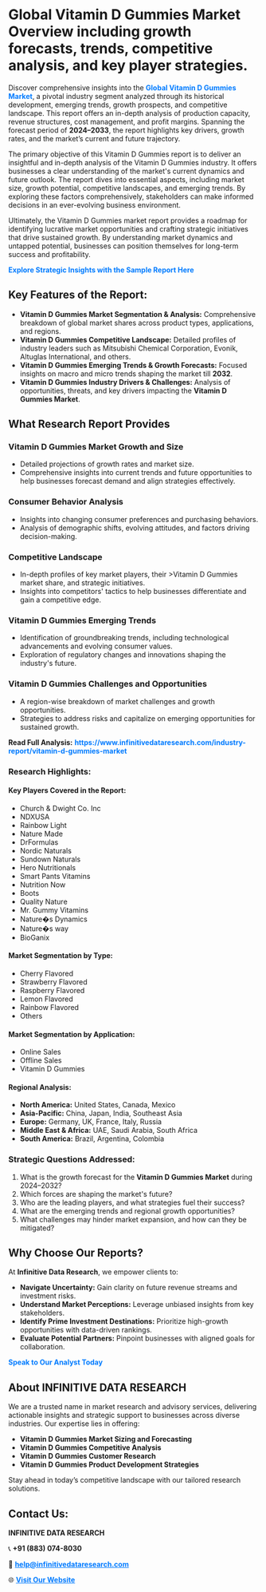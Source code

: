 <h1>Global Vitamin D Gummies Market Overview including growth forecasts, trends, competitive analysis, and key player strategies.</h1>
<p>
Discover comprehensive insights into the 
<a href="https://www.infinitivedataresearch.com/industry-report/vitamin-d-gummies-market" rel="dofollow" style="color: #007BFF; text-decoration: none;"><strong>Global Vitamin D Gummies Market</strong></a>, a pivotal industry segment analyzed through its historical development, emerging trends, growth prospects, and competitive landscape. This report offers an in-depth analysis of production capacity, revenue structures, cost management, and profit margins. Spanning the forecast period of <strong>2024–2033</strong>, the report highlights key drivers, growth rates, and the market’s current and future trajectory.
</p>
<p>
The primary objective of this Vitamin D Gummies report is to deliver an insightful and in-depth analysis of the Vitamin D Gummies industry. It offers businesses a clear understanding of the market's current dynamics and future outlook. The report dives into essential aspects, including market size, growth potential, competitive landscapes, and emerging trends. By exploring these factors comprehensively, stakeholders can make informed decisions in an ever-evolving business environment.
</p>
<p>
Ultimately, the Vitamin D Gummies market report provides a roadmap for identifying lucrative market opportunities and crafting strategic initiatives that drive sustained growth. By understanding market dynamics and untapped potential, businesses can position themselves for long-term success and profitability.
</p>
<p>
<a href="https://www.infinitivedataresearch.com/request-sample/reportId=110609" style="color: #007BFF; text-decoration: none;"><strong>Explore Strategic Insights with the Sample Report Here</strong></a>
</p>

<h2>Key Features of the Report:</h2>
<ul>
<li><strong>Vitamin D Gummies Market Segmentation & Analysis:</strong> Comprehensive breakdown of global market shares across product types, applications, and regions.</li>
<li><strong>Vitamin D Gummies Competitive Landscape:</strong> Detailed profiles of industry leaders such as Mitsubishi Chemical Corporation, Evonik, Altuglas International, and others.</li>
<li><strong>Vitamin D Gummies Emerging Trends & Growth Forecasts:</strong> Focused insights on macro and micro trends shaping the market till <strong>2032</strong>.</li>
<li><strong>Vitamin D Gummies Industry Drivers & Challenges:</strong> Analysis of opportunities, threats, and key drivers impacting the <strong>Vitamin D Gummies Market</strong>.</li>
</ul>

<h2>What Research Report Provides</h2>
<h3>Vitamin D Gummies Market Growth and Size</h3>
<ul>
<li>Detailed projections of growth rates and market size.</li>
<li>Comprehensive insights into current trends and future opportunities to help businesses forecast demand and align strategies effectively.</li>
</ul>

<h3>Consumer Behavior Analysis</h3>
<ul>
<li>Insights into changing consumer preferences and purchasing behaviors.</li>
<li>Analysis of demographic shifts, evolving attitudes, and factors driving decision-making.</li>
</ul>

<h3>Competitive Landscape</h3>
<ul>
<li>In-depth profiles of key market players, their >Vitamin D Gummies market share, and strategic initiatives.</li>
<li>Insights into competitors' tactics to help businesses differentiate and gain a competitive edge.</li>
</ul>

<h3>Vitamin D Gummies Emerging Trends</h3>
<ul>
<li>Identification of groundbreaking trends, including technological advancements and evolving consumer values.</li>
<li>Exploration of regulatory changes and innovations shaping the industry's future.</li>
</ul>

<h3>Vitamin D Gummies Challenges and Opportunities</h3>
<ul>
<li>A region-wise breakdown of market challenges and growth opportunities.</li>
<li>Strategies to address risks and capitalize on emerging opportunities for sustained growth.</li>
</ul>
<p><strong>Read Full Analysis:</strong> <a href="https://www.infinitivedataresearch.com/industry-report/vitamin-d-gummies-market" rel="dofollow" style="color: #007BFF; text-decoration: none;"><strong>https://www.infinitivedataresearch.com/industry-report/vitamin-d-gummies-market</strong></a></p>
<h3>Research Highlights:</h3>
<h4>Key Players Covered in the Report:</h4>
<ul><li>Church &amp; Dwight Co. Inc</li><li>NDXUSA</li><li>Rainbow Light</li><li>Nature Made</li><li>DrFormulas</li><li>Nordic Naturals</li><li>Sundown Naturals</li><li>Hero Nutritionals</li><li>Smart Pants Vitamins</li><li>Nutrition Now</li><li>Boots</li><li>Quality Nature</li><li>Mr. Gummy Vitamins</li><li>Nature�s Dynamics</li><li>Nature�s way</li><li>BioGanix</li></ul>
<h4>Market Segmentation by Type:</h4>
<ul><li>Cherry Flavored</li><li>Strawberry Flavored</li><li>Raspberry Flavored</li><li>Lemon Flavored</li><li>Rainbow Flavored</li><li>Others</li></ul>
<h4>Market Segmentation by Application:</h4>
<ul><li>Online Sales</li><li>Offline Sales</li><li>Vitamin D Gummies</li></ul>

<h4>Regional Analysis:</h4>
<ul>
<li><strong>North America:</strong> United States, Canada, Mexico</li>
<li><strong>Asia-Pacific:</strong> China, Japan, India, Southeast Asia</li>
<li><strong>Europe:</strong> Germany, UK, France, Italy, Russia</li>
<li><strong>Middle East & Africa:</strong> UAE, Saudi Arabia, South Africa</li>
<li><strong>South America:</strong> Brazil, Argentina, Colombia</li>
</ul>

<h3>Strategic Questions Addressed:</h3>
<ol>
<li>What is the growth forecast for the <strong>Vitamin D Gummies Market</strong> during 2024–2032?</li>
<li>Which forces are shaping the market's future?</li>
<li>Who are the leading players, and what strategies fuel their success?</li>
<li>What are the emerging trends and regional growth opportunities?</li>
<li>What challenges may hinder market expansion, and how can they be mitigated?</li>
</ol>

<h2>Why Choose Our Reports?</h2>
<p>At <strong>Infinitive Data Research</strong>, we empower clients to:</p>
<ul>
<li><strong>Navigate Uncertainty:</strong> Gain clarity on future revenue streams and investment risks.</li>
<li><strong>Understand Market Perceptions:</strong> Leverage unbiased insights from key stakeholders.</li>
<li><strong>Identify Prime Investment Destinations:</strong> Prioritize high-growth opportunities with data-driven rankings.</li>
<li><strong>Evaluate Potential Partners:</strong> Pinpoint businesses with aligned goals for collaboration.</li>
</ul>
<p><a href="https://www.infinitivedataresearch.com/industry-report/vitamin-d-gummies-market" rel="dofollow" style="color: #007BFF; text-decoration: none;"><strong>Speak to Our Analyst Today</strong></a></p>

<h2>About INFINITIVE DATA RESEARCH</h2>
<p>We are a trusted name in market research and advisory services, delivering actionable insights and strategic support to businesses across diverse industries. Our expertise lies in offering:</p>
<ul>
<li><strong>Vitamin D Gummies Market Sizing and Forecasting</strong></li>
<li><strong>Vitamin D Gummies Competitive Analysis</strong></li>
<li><strong>Vitamin D Gummies Customer Research</strong></li>
<li><strong>Vitamin D Gummies Product Development Strategies</strong></li>
</ul>
<p>Stay ahead in today’s competitive landscape with our tailored research solutions.</p>

<h2>Contact Us:</h2>
<p><strong>INFINITIVE DATA RESEARCH</strong></p>
<p>📞 <strong>+91 (883) 074-8030</strong></p>
<p>📧 <strong><a href="mailto:help@infinitivedataresearch.com" style="color: #007BFF;">help@infinitivedataresearch.com</a></strong></p>
<p>🌐 <strong><a href="https://www.infinitivedataresearch.com" rel="dofollow" style="color: #007BFF;">Visit Our Website</a></strong></p>